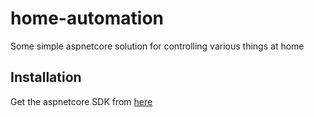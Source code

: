 # home-automation
Some simple aspnetcore solution for controlling various things at home

## Installation
Get the aspnetcore SDK from [here](https://dotnet.microsoft.com/download)
